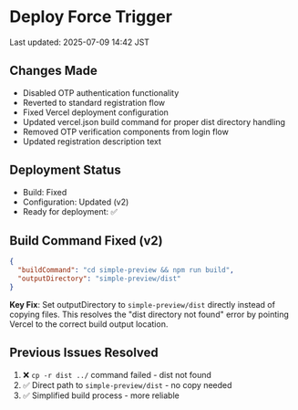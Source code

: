 # Deploy Force Trigger

Last updated: 2025-07-09 14:42 JST

## Changes Made
- Disabled OTP authentication functionality
- Reverted to standard registration flow
- Fixed Vercel deployment configuration
- Updated vercel.json build command for proper dist directory handling
- Removed OTP verification components from login flow
- Updated registration description text

## Deployment Status
- Build: Fixed
- Configuration: Updated (v2)
- Ready for deployment: ✅

## Build Command Fixed (v2)
```json
{
  "buildCommand": "cd simple-preview && npm run build",
  "outputDirectory": "simple-preview/dist"
}
```

**Key Fix**: Set outputDirectory to `simple-preview/dist` directly instead of copying files. This resolves the "dist directory not found" error by pointing Vercel to the correct build output location.

## Previous Issues Resolved
1. ❌ `cp -r dist ../` command failed - dist not found
2. ✅ Direct path to `simple-preview/dist` - no copy needed
3. ✅ Simplified build process - more reliable